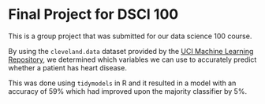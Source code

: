 # Final Project for DSCI 100

This is a group project that was submitted for our data science 100 course. 

By using the `cleveland.data` dataset provided by the [UCI Machine Learning Repository](https://archive.ics.uci.edu/ml/datasets/heart+disease), we determined which variables we can use to accurately predict whether a patient has heart disease. 

This was done using `tidymodels` in R and it resulted in a model with an accuracy of 59% which had improved upon the majority classifier by 5%.
